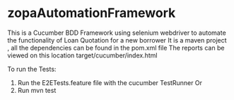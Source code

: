 # zopaAutomationFramework

This is a Cucumber BDD Framework using selenium webdriver to automate the functionality of Loan Quotation for a new borrower
It is a maven project , all the dependencies can be found in the pom.xml file
The reports can be viewed on this location target/cucumber/index.html

To run the Tests:
1. Run the E2ETests.feature file with the cucumber TestRunner Or
2. Run mvn test
